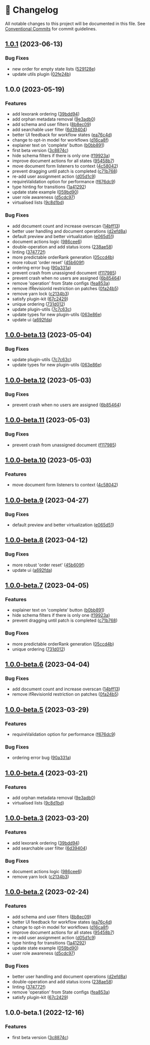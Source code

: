 <!-- markdownlint-disable --><!-- textlint-disable -->

# 📓 Changelog

All notable changes to this project will be documented in this file. See
[Conventional Commits](https://conventionalcommits.org) for commit guidelines.

## [1.0.1](https://github.com/sanity-io/sanity-plugin-workflow/compare/v1.0.0...v1.0.1) (2023-06-13)

### Bug Fixes

- new order for empty state lists ([529128e](https://github.com/sanity-io/sanity-plugin-workflow/commit/529128e397497459522837d72983bdc86856d514))
- update utils plugin ([02fe24b](https://github.com/sanity-io/sanity-plugin-workflow/commit/02fe24b9c1579b18e0a86bf79ea7c4c9b79cdcc3))

## 1.0.0 (2023-05-19)

### Features

- add lexorank ordering ([39bdd94](https://github.com/sanity-io/sanity-plugin-workflow/commit/39bdd944552097a3b31782e23b0553a9ab31bb5a))
- add orphan metadata removal ([9e3adb0](https://github.com/sanity-io/sanity-plugin-workflow/commit/9e3adb09f9088299362b7a3f8594e7089d2ae193))
- add schema and user filters ([8b8ec09](https://github.com/sanity-io/sanity-plugin-workflow/commit/8b8ec09131afa98c9b487fcc8c687e94efb743a7))
- add searchable user filter ([6d39404](https://github.com/sanity-io/sanity-plugin-workflow/commit/6d3940495ff40e70c952daf3f680a773e2606970))
- better UI feedback for workflow states ([ea76c4d](https://github.com/sanity-io/sanity-plugin-workflow/commit/ea76c4d0a3265663fc77a3d4eea686963d77a3ae))
- change to opt-in model for workflows ([d16ca8f](https://github.com/sanity-io/sanity-plugin-workflow/commit/d16ca8f1a5c5b6f28b575731670746637ba7c47f))
- explainer text on 'complete' button ([b0bb891](https://github.com/sanity-io/sanity-plugin-workflow/commit/b0bb89174be09fd91b9ec829a3ecdb2516f9f603))
- first beta version ([3c8874c](https://github.com/sanity-io/sanity-plugin-workflow/commit/3c8874c6b93c23a9cf789fb78dcb4e2008d1db1b))
- hide schema filters if there is only one ([f19923a](https://github.com/sanity-io/sanity-plugin-workflow/commit/f19923ab0ca4c5997a9fea678880ba4eed72bf36))
- improve document actions for all states ([95458b7](https://github.com/sanity-io/sanity-plugin-workflow/commit/95458b7dcbf86894cb2620b7c7f1df9023597fb0))
- move document form listeners to context ([4c58042](https://github.com/sanity-io/sanity-plugin-workflow/commit/4c58042d5e13fb7280d0fb4d79d99f685973a25f))
- prevent dragging until patch is completed ([c71b768](https://github.com/sanity-io/sanity-plugin-workflow/commit/c71b76841c6ca553081bdbea905d5e60de1b068e))
- re-add user assignment action ([d05d1c9](https://github.com/sanity-io/sanity-plugin-workflow/commit/d05d1c902f2842138cbb76c944491b3f70ebbe1b))
- requireValidation option for performance ([f676dc9](https://github.com/sanity-io/sanity-plugin-workflow/commit/f676dc9f85d92c7ca7e17de50b48f3a97482bf74))
- type hinting for transitions ([1a41292](https://github.com/sanity-io/sanity-plugin-workflow/commit/1a41292c928005eea93d40e3acbabae45001b196))
- update state example ([059bd90](https://github.com/sanity-io/sanity-plugin-workflow/commit/059bd903a622c8f775ea52f46f389a62eb573ff9))
- user role awareness ([d5cdc97](https://github.com/sanity-io/sanity-plugin-workflow/commit/d5cdc976ef3b011f9fdc65753b48e3750e485476))
- virtualised lists ([9c8d1bd](https://github.com/sanity-io/sanity-plugin-workflow/commit/9c8d1bd10022cdd933b4c1fba88b3580e2e7e132))

### Bug Fixes

- add document count and increase overscan ([14bff13](https://github.com/sanity-io/sanity-plugin-workflow/commit/14bff1322f78de4b0b1f91c3ec8a5e7146722064))
- better user handling and document operations ([d2efd8a](https://github.com/sanity-io/sanity-plugin-workflow/commit/d2efd8a15baea09932c0d10f65069a5f65c36e9e))
- default preview and better virtualization ([e065d51](https://github.com/sanity-io/sanity-plugin-workflow/commit/e065d51d17b95ce50d2f45790023173242a52c1c))
- document actions logic ([986cee6](https://github.com/sanity-io/sanity-plugin-workflow/commit/986cee6d0f12b2b7e7e076fe44bca789277f5f8e))
- double-operation and add status icons ([238ae58](https://github.com/sanity-io/sanity-plugin-workflow/commit/238ae5871b5d5313b10ad5a92e3ca34325f862fb))
- linting ([374772f](https://github.com/sanity-io/sanity-plugin-workflow/commit/374772f542c03b3a8e8f5654b2c37a09efeea2ff))
- more predictable orderRank generation ([05ccd4b](https://github.com/sanity-io/sanity-plugin-workflow/commit/05ccd4bea5ef031b380c3f1d0a1dab9b595ee0fc))
- more robust 'order reset' ([45b609f](https://github.com/sanity-io/sanity-plugin-workflow/commit/45b609ffabc48929eb118c9bec94f9daa9634126))
- ordering error bug ([90a331a](https://github.com/sanity-io/sanity-plugin-workflow/commit/90a331a580c5f40a0aa9b7bfa4868ba0393a3ccb))
- prevent crash from unassigned document ([f117985](https://github.com/sanity-io/sanity-plugin-workflow/commit/f11798550c82c04b84aa92a50766d9dc369907cd))
- prevent crash when no users are assigned ([6b85464](https://github.com/sanity-io/sanity-plugin-workflow/commit/6b85464e55a875f7a91249d74edb667b626562c5))
- remove 'operation' from State configs ([fea853a](https://github.com/sanity-io/sanity-plugin-workflow/commit/fea853aa9719e4985c50657e21ebb5147e24a2be))
- remove ifRevisionId restriction on patches ([0fa24b5](https://github.com/sanity-io/sanity-plugin-workflow/commit/0fa24b52b82d50486bd5e008f478ff076865ccbe))
- remove yarn lock ([c2134b3](https://github.com/sanity-io/sanity-plugin-workflow/commit/c2134b3bc031546ac85c0d9d20f4cfedb8863c48))
- satisfy plugin-kit ([67c2429](https://github.com/sanity-io/sanity-plugin-workflow/commit/67c2429335b736c8e3a9a044bdfe14fbabe6473a))
- unique ordering ([731d012](https://github.com/sanity-io/sanity-plugin-workflow/commit/731d0122ad68b8f90541bd306dbde74dc6fe7ced))
- update plugin-utils ([7c7c63c](https://github.com/sanity-io/sanity-plugin-workflow/commit/7c7c63ced4669ced90c9712bbeff0343859ba6fb))
- update types for new plugin-utils ([063e86e](https://github.com/sanity-io/sanity-plugin-workflow/commit/063e86ec03d8d3f64b58fc70cc30a08dff46b8e6))
- update ui ([a692fda](https://github.com/sanity-io/sanity-plugin-workflow/commit/a692fdac6d734c87d25d39a2a89ce1fd71af6870))

## [1.0.0-beta.13](https://github.com/sanity-io/sanity-plugin-workflow/compare/v1.0.0-beta.12...v1.0.0-beta.13) (2023-05-04)

### Bug Fixes

- update plugin-utils ([7c7c63c](https://github.com/sanity-io/sanity-plugin-workflow/commit/7c7c63ced4669ced90c9712bbeff0343859ba6fb))
- update types for new plugin-utils ([063e86e](https://github.com/sanity-io/sanity-plugin-workflow/commit/063e86ec03d8d3f64b58fc70cc30a08dff46b8e6))

## [1.0.0-beta.12](https://github.com/sanity-io/sanity-plugin-workflow/compare/v1.0.0-beta.11...v1.0.0-beta.12) (2023-05-03)

### Bug Fixes

- prevent crash when no users are assigned ([6b85464](https://github.com/sanity-io/sanity-plugin-workflow/commit/6b85464e55a875f7a91249d74edb667b626562c5))

## [1.0.0-beta.11](https://github.com/sanity-io/sanity-plugin-workflow/compare/v1.0.0-beta.10...v1.0.0-beta.11) (2023-05-03)

### Bug Fixes

- prevent crash from unassigned document ([f117985](https://github.com/sanity-io/sanity-plugin-workflow/commit/f11798550c82c04b84aa92a50766d9dc369907cd))

## [1.0.0-beta.10](https://github.com/sanity-io/sanity-plugin-workflow/compare/v1.0.0-beta.9...v1.0.0-beta.10) (2023-05-03)

### Features

- move document form listeners to context ([4c58042](https://github.com/sanity-io/sanity-plugin-workflow/commit/4c58042d5e13fb7280d0fb4d79d99f685973a25f))

## [1.0.0-beta.9](https://github.com/sanity-io/sanity-plugin-workflow/compare/v1.0.0-beta.8...v1.0.0-beta.9) (2023-04-27)

### Bug Fixes

- default preview and better virtualization ([e065d51](https://github.com/sanity-io/sanity-plugin-workflow/commit/e065d51d17b95ce50d2f45790023173242a52c1c))

## [1.0.0-beta.8](https://github.com/sanity-io/sanity-plugin-workflow/compare/v1.0.0-beta.7...v1.0.0-beta.8) (2023-04-12)

### Bug Fixes

- more robust 'order reset' ([45b609f](https://github.com/sanity-io/sanity-plugin-workflow/commit/45b609ffabc48929eb118c9bec94f9daa9634126))
- update ui ([a692fda](https://github.com/sanity-io/sanity-plugin-workflow/commit/a692fdac6d734c87d25d39a2a89ce1fd71af6870))

## [1.0.0-beta.7](https://github.com/sanity-io/sanity-plugin-workflow/compare/v1.0.0-beta.6...v1.0.0-beta.7) (2023-04-05)

### Features

- explainer text on 'complete' button ([b0bb891](https://github.com/sanity-io/sanity-plugin-workflow/commit/b0bb89174be09fd91b9ec829a3ecdb2516f9f603))
- hide schema filters if there is only one ([f19923a](https://github.com/sanity-io/sanity-plugin-workflow/commit/f19923ab0ca4c5997a9fea678880ba4eed72bf36))
- prevent dragging until patch is completed ([c71b768](https://github.com/sanity-io/sanity-plugin-workflow/commit/c71b76841c6ca553081bdbea905d5e60de1b068e))

### Bug Fixes

- more predictable orderRank generation ([05ccd4b](https://github.com/sanity-io/sanity-plugin-workflow/commit/05ccd4bea5ef031b380c3f1d0a1dab9b595ee0fc))
- unique ordering ([731d012](https://github.com/sanity-io/sanity-plugin-workflow/commit/731d0122ad68b8f90541bd306dbde74dc6fe7ced))

## [1.0.0-beta.6](https://github.com/sanity-io/sanity-plugin-workflow/compare/v1.0.0-beta.5...v1.0.0-beta.6) (2023-04-04)

### Bug Fixes

- add document count and increase overscan ([14bff13](https://github.com/sanity-io/sanity-plugin-workflow/commit/14bff1322f78de4b0b1f91c3ec8a5e7146722064))
- remove ifRevisionId restriction on patches ([0fa24b5](https://github.com/sanity-io/sanity-plugin-workflow/commit/0fa24b52b82d50486bd5e008f478ff076865ccbe))

## [1.0.0-beta.5](https://github.com/sanity-io/sanity-plugin-workflow/compare/v1.0.0-beta.4...v1.0.0-beta.5) (2023-03-29)

### Features

- requireValidation option for performance ([f676dc9](https://github.com/sanity-io/sanity-plugin-workflow/commit/f676dc9f85d92c7ca7e17de50b48f3a97482bf74))

### Bug Fixes

- ordering error bug ([90a331a](https://github.com/sanity-io/sanity-plugin-workflow/commit/90a331a580c5f40a0aa9b7bfa4868ba0393a3ccb))

## [1.0.0-beta.4](https://github.com/sanity-io/sanity-plugin-workflow/compare/v1.0.0-beta.3...v1.0.0-beta.4) (2023-03-21)

### Features

- add orphan metadata removal ([9e3adb0](https://github.com/sanity-io/sanity-plugin-workflow/commit/9e3adb09f9088299362b7a3f8594e7089d2ae193))
- virtualised lists ([9c8d1bd](https://github.com/sanity-io/sanity-plugin-workflow/commit/9c8d1bd10022cdd933b4c1fba88b3580e2e7e132))

## [1.0.0-beta.3](https://github.com/sanity-io/sanity-plugin-workflow/compare/v1.0.0-beta.2...v1.0.0-beta.3) (2023-03-20)

### Features

- add lexorank ordering ([39bdd94](https://github.com/sanity-io/sanity-plugin-workflow/commit/39bdd944552097a3b31782e23b0553a9ab31bb5a))
- add searchable user filter ([6d39404](https://github.com/sanity-io/sanity-plugin-workflow/commit/6d3940495ff40e70c952daf3f680a773e2606970))

### Bug Fixes

- document actions logic ([986cee6](https://github.com/sanity-io/sanity-plugin-workflow/commit/986cee6d0f12b2b7e7e076fe44bca789277f5f8e))
- remove yarn lock ([c2134b3](https://github.com/sanity-io/sanity-plugin-workflow/commit/c2134b3bc031546ac85c0d9d20f4cfedb8863c48))

## [1.0.0-beta.2](https://github.com/sanity-io/sanity-plugin-workflow/compare/v1.0.0-beta.1...v1.0.0-beta.2) (2023-02-24)

### Features

- add schema and user filters ([8b8ec09](https://github.com/sanity-io/sanity-plugin-workflow/commit/8b8ec09131afa98c9b487fcc8c687e94efb743a7))
- better UI feedback for workflow states ([ea76c4d](https://github.com/sanity-io/sanity-plugin-workflow/commit/ea76c4d0a3265663fc77a3d4eea686963d77a3ae))
- change to opt-in model for workflows ([d16ca8f](https://github.com/sanity-io/sanity-plugin-workflow/commit/d16ca8f1a5c5b6f28b575731670746637ba7c47f))
- improve document actions for all states ([95458b7](https://github.com/sanity-io/sanity-plugin-workflow/commit/95458b7dcbf86894cb2620b7c7f1df9023597fb0))
- re-add user assignment action ([d05d1c9](https://github.com/sanity-io/sanity-plugin-workflow/commit/d05d1c902f2842138cbb76c944491b3f70ebbe1b))
- type hinting for transitions ([1a41292](https://github.com/sanity-io/sanity-plugin-workflow/commit/1a41292c928005eea93d40e3acbabae45001b196))
- update state example ([059bd90](https://github.com/sanity-io/sanity-plugin-workflow/commit/059bd903a622c8f775ea52f46f389a62eb573ff9))
- user role awareness ([d5cdc97](https://github.com/sanity-io/sanity-plugin-workflow/commit/d5cdc976ef3b011f9fdc65753b48e3750e485476))

### Bug Fixes

- better user handling and document operations ([d2efd8a](https://github.com/sanity-io/sanity-plugin-workflow/commit/d2efd8a15baea09932c0d10f65069a5f65c36e9e))
- double-operation and add status icons ([238ae58](https://github.com/sanity-io/sanity-plugin-workflow/commit/238ae5871b5d5313b10ad5a92e3ca34325f862fb))
- linting ([374772f](https://github.com/sanity-io/sanity-plugin-workflow/commit/374772f542c03b3a8e8f5654b2c37a09efeea2ff))
- remove 'operation' from State configs ([fea853a](https://github.com/sanity-io/sanity-plugin-workflow/commit/fea853aa9719e4985c50657e21ebb5147e24a2be))
- satisfy plugin-kit ([67c2429](https://github.com/sanity-io/sanity-plugin-workflow/commit/67c2429335b736c8e3a9a044bdfe14fbabe6473a))

## 1.0.0-beta.1 (2022-12-16)

### Features

- first beta version ([3c8874c](https://github.com/sanity-io/sanity-plugin-workflow/commit/3c8874c6b93c23a9cf789fb78dcb4e2008d1db1b))
